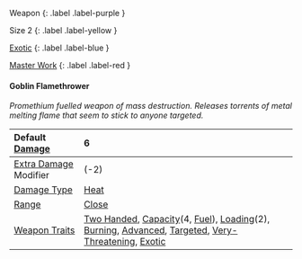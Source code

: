 Weapon
{: .label .label-purple }

Size 2
{: .label .label-yellow }

[Exotic](Game/Designing-Weapons#Exotic)
{: .label .label-blue }

[Master Work](Game/Designing-Weapons#Master%20Work)
{: .label .label-red }

#### Goblin Flamethrower

_Promethium fuelled weapon of mass destruction. Releases torrents of metal melting flame that seem to stick to anyone targeted._

| Default [Damage](Core/Weapons#Damage)                     | 6                                                                                                                                                                                                                                                                                                                                                                                    |
| :-------------------------------------------------------- | :----------------------------------------------------------------------------------------------------------------------------------------------------------------------------------------------------------------------------------------------------------------------------------------------------------------------------------------------------------------------------------- |
| [Extra Damage](Game/Core/Attacks#Extra%20Damage) Modifier | (-2)                                                                                                                                                                                                                                                                                                                                                                                 |
| [Damage Type](Core/Weapons#Damage%20Type)                 | [Heat](Core/Injury#Heat)                                                                                                                                                                                                                                                                                                                                                             |
| [Range](Core/Weapons#Range)                               | [Close](Core/Movement#Close)                                                                                                                                                                                                                                                                                                                                                         |
| [Weapon Traits](Core/Weapon-Traits)                       | [Two Handed](Game/Core/Blocks/Two-Handed), [Capacity](<Core/Weapon-Traits#Capacity(X,%20Type)>)(4, [Fuel](Game/Munitions#Fuel)), [Loading](Game/Core/Blocks/Loading)(2), [Burning](Game/Core/Blocks/Burning), [Advanced](Game/Core/Blocks/Advanced), [Targeted](Game/Core/Blocks/Targeted), [Very-Threatening](Game/Core/Blocks/Very-Threatening), [Exotic](Game/Core/Blocks/Exotic) |

